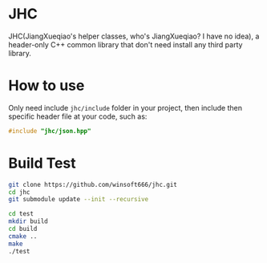 # JHC
JHC(JiangXueqiao's helper classes, who's JiangXueqiao? I have no idea), a header-only C++ common library that don't need install any third party library.

# How to use
Only need include `jhc/include` folder in your project, then include then specific header file at your code, such as:
	
```c++
#include "jhc/json.hpp"
```


# Build Test

```bash
git clone https://github.com/winsoft666/jhc.git
cd jhc
git submodule update --init --recursive

cd test
mkdir build
cd build
cmake ..
make
./test
```
